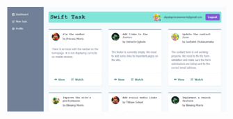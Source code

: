 ![Screenshot of the Dashboard UI](https://github.com/Princess-Morris/TaskSwift/blob/master/swift-dashboard.png)
